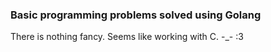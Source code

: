 ### Basic programming problems solved using Golang
There is nothing fancy. Seems like working with C. -_- :3 
